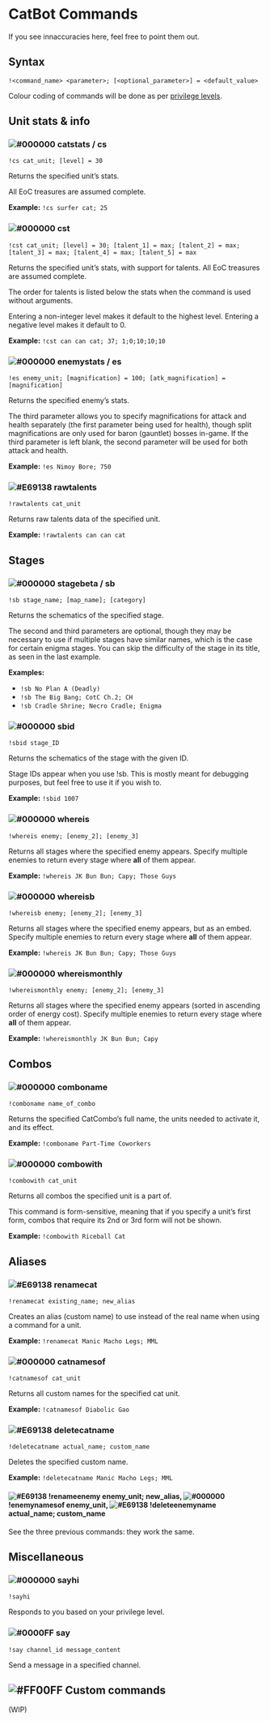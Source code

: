 # CatBot Commands
If you see innaccuracies here, feel free to point them out.



## Syntax
`!<command_name> <parameter>; [<optional_parameter>] = <default_value>`

Colour coding of commands will be done as per [privilege levels](privilege_levels.md).



## Unit stats & info

### ![#000000](https://via.placeholder.com/15/000000/000000?text=+) catstats / cs
`!cs cat_unit; [level] = 30`

Returns the specified unit’s stats.

All EoC treasures are assumed complete.

__Example:__ `!cs surfer cat; 25`


### ![#000000](https://via.placeholder.com/15/000000/000000?text=+) cst
`!cst cat_unit; [level] = 30; [talent_1] = max; [talent_2] = max; [talent_3] = max; [talent_4] = max; [talent_5] = max`

Returns the specified unit’s stats, with support for talents. All EoC treasures are assumed complete.

The order for talents is listed below the stats when the command is used without arguments.

Entering a non-integer level makes it default to the highest level. Entering a negative level makes it default to 0.

__Example:__ `!cst can can cat; 37; 1;0;10;10;10`


### ![#000000](https://via.placeholder.com/15/000000/000000?text=+) enemystats / es
`!es enemy_unit; [magnification] = 100; [atk_magnification] = [magnification]`

Returns the specified enemy’s stats.

The third parameter allows you to specify magnifications for attack and health separately (the first parameter being used for health), though split magnifications are only used for baron (gauntlet) bosses in-game. If the third parameter is left blank, the second parameter will be used for both attack and health.

__Example:__ `!es Nimoy Bore; 750`


### ![#E69138](https://via.placeholder.com/15/E69138/000000?text=+) rawtalents
`!rawtalents cat_unit`

Returns raw talents data of the specified unit.

__Example:__ `!rawtalents can can cat`



## Stages

### ![#000000](https://via.placeholder.com/15/000000/000000?text=+) stagebeta / sb
`!sb stage_name; [map_name]; [category]`

Returns the schematics of the specified stage.

The second and third parameters are optional, though they may be necessary to use if multiple stages have similar names, which is the case for certain enigma stages. You can skip the difficulty of the stage in its title, as seen in the last example.

__Examples:__
- `!sb No Plan A (Deadly)`
- `!sb The Big Bang; CotC Ch.2; CH`
- `!sb Cradle Shrine; Necro Cradle; Enigma`


### ![#000000](https://via.placeholder.com/15/000000/000000?text=+) sbid
`!sbid stage_ID`

Returns the schematics of the stage with the given ID.

Stage IDs appear when you use !sb. This is mostly meant for debugging purposes, but feel free to use it if you wish to.

__Example:__ `!sbid 1007`


### ![#000000](https://via.placeholder.com/15/000000/000000?text=+) whereis
`!whereis enemy; [enemy_2]; [enemy_3]`

Returns all stages where the specified enemy appears. Specify multiple enemies to return every stage where __all__ of them appear.

__Example:__ `!whereis JK Bun Bun; Capy; Those Guys`


### ![#000000](https://via.placeholder.com/15/000000/000000?text=+) whereisb
`!whereisb enemy; [enemy_2]; [enemy_3]`

Returns all stages where the specified enemy appears, but as an embed. Specify multiple enemies to return every stage where __all__ of them appear.

__Example:__ `!whereis JK Bun Bun; Capy; Those Guys`


### ![#000000](https://via.placeholder.com/15/000000/000000?text=+) whereismonthly
`!whereismonthly enemy; [enemy_2]; [enemy_3]`

Returns all stages where the specified enemy appears (sorted in ascending order of energy cost). Specify multiple enemies to return every stage where __all__ of them appear.

__Example:__ `!whereismonthly JK Bun Bun; Capy`



## Combos

### ![#000000](https://via.placeholder.com/15/000000/000000?text=+) comboname
`!comboname name_of_combo`

Returns the specified CatCombo’s full name, the units needed to activate it, and its effect.

__Example:__ `!comboname Part-Time Coworkers`


### ![#000000](https://via.placeholder.com/15/000000/000000?text=+) combowith
`!combowith cat_unit`

Returns all combos the specified unit is a part of.

This command is form-sensitive, meaning that if you specify a unit’s first form, combos that require its 2nd or 3rd form will not be shown.

__Example:__ `!combowith Riceball Cat`



## Aliases

### ![#E69138](https://via.placeholder.com/15/E69138/000000?text=+) renamecat
`!renamecat existing_name; new_alias`

Creates an alias (custom name) to use instead of the real name when using a command for a unit.

__Example:__ `!renamecat Manic Macho Legs; MML`


### ![#000000](https://via.placeholder.com/15/000000/000000?text=+) catnamesof
`!catnamesof cat_unit`

Returns all custom names for the specified cat unit.

__Example:__ `!catnamesof Diabolic Gao`


### ![#E69138](https://via.placeholder.com/15/E69138/000000?text=+) deletecatname
`!deletecatname actual_name; custom_name`

Deletes the specified custom name.

__Example:__ `!deletecatname Manic Macho Legs; MML`


#### ![#E69138](https://via.placeholder.com/15/E69138/000000?text=+) !renameenemy enemy_unit; new_alias, ![#000000](https://via.placeholder.com/15/000000/000000?text=+) !enemynamesof enemy_unit, ![#E69138](https://via.placeholder.com/15/E69138/000000?text=+) !deleteenemyname actual_name; custom_name 
See the three previous commands: they work the same.



## Miscellaneous

### ![#000000](https://via.placeholder.com/15/000000/000000?text=+) sayhi
`!sayhi`

Responds to you based on your privilege level.


### ![#0000FF](https://via.placeholder.com/15/0000FF/000000?text=+) say
`!say channel_id message_content`

Send a message in a specified channel.



## ![#FF00FF](https://via.placeholder.com/15/FF00FF/000000?text=+) Custom commands
(WIP)